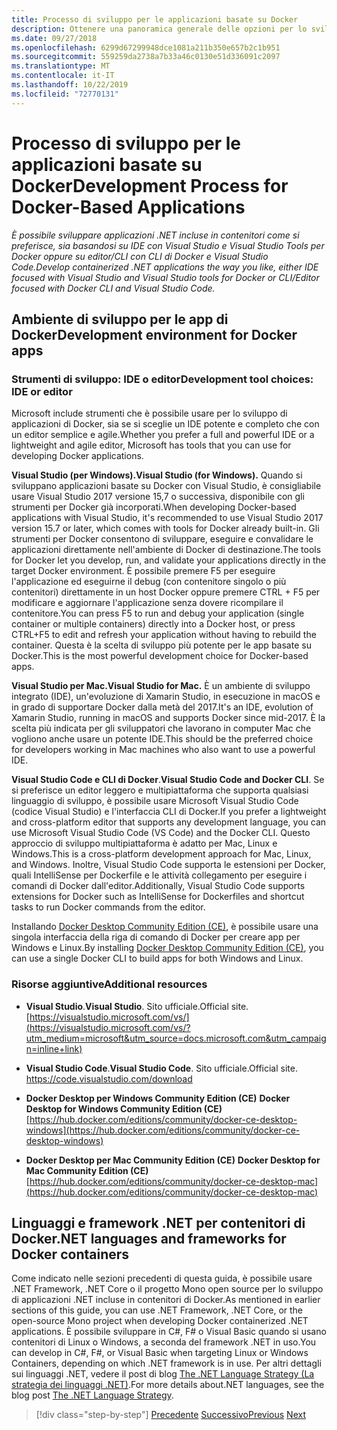 ```yaml
---
title: Processo di sviluppo per le applicazioni basate su Docker
description: Ottenere una panoramica generale delle opzioni per lo sviluppo di applicazioni basate su Docker. Uso a scelta di Visual Studio per Windows, Visual Studio per Mac o Visual Studio Code per il supporto multipiattaforma (Windows, Mac e Linux).
ms.date: 09/27/2018
ms.openlocfilehash: 6299d67299948dce1081a211b350e657b2c1b951
ms.sourcegitcommit: 559259da2738a7b33a46c0130e51d336091c2097
ms.translationtype: MT
ms.contentlocale: it-IT
ms.lasthandoff: 10/22/2019
ms.locfileid: "72770131"
---
```

# <a name="development-process-for-docker-based-applications"></a><span data-ttu-id="a1f41-104">Processo di sviluppo per le applicazioni basate su Docker</span><span class="sxs-lookup"><span data-stu-id="a1f41-104">Development Process for Docker-Based Applications</span></span>

<span data-ttu-id="a1f41-105">*È possibile sviluppare applicazioni .NET incluse in contenitori come si preferisce, sia basandosi su IDE con Visual Studio e Visual Studio Tools per Docker oppure su editor/CLI con CLI di Docker e Visual Studio Code.*</span><span class="sxs-lookup"><span data-stu-id="a1f41-105">*Develop containerized .NET applications the way you like, either IDE focused with Visual Studio and Visual Studio tools for Docker or CLI/Editor focused with Docker CLI and Visual Studio Code.*</span></span>

## <a name="development-environment-for-docker-apps"></a><span data-ttu-id="a1f41-106">Ambiente di sviluppo per le app di Docker</span><span class="sxs-lookup"><span data-stu-id="a1f41-106">Development environment for Docker apps</span></span>

### <a name="development-tool-choices-ide-or-editor"></a><span data-ttu-id="a1f41-107">Strumenti di sviluppo: IDE o editor</span><span class="sxs-lookup"><span data-stu-id="a1f41-107">Development tool choices: IDE or editor</span></span>

<span data-ttu-id="a1f41-108">Microsoft include strumenti che è possibile usare per lo sviluppo di applicazioni di Docker, sia se si sceglie un IDE potente e completo che con un editor semplice e agile.</span><span class="sxs-lookup"><span data-stu-id="a1f41-108">Whether you prefer a full and powerful IDE or a lightweight and agile editor, Microsoft has tools that you can use for developing Docker applications.</span></span>

<span data-ttu-id="a1f41-109">**Visual Studio (per Windows).**</span><span class="sxs-lookup"><span data-stu-id="a1f41-109">**Visual Studio (for Windows).**</span></span> <span data-ttu-id="a1f41-110">Quando si sviluppano applicazioni basate su Docker con Visual Studio, è consigliabile usare Visual Studio 2017 versione 15,7 o successiva, disponibile con gli strumenti per Docker già incorporati.</span><span class="sxs-lookup"><span data-stu-id="a1f41-110">When developing Docker-based applications with Visual Studio, it's recommended to use Visual Studio 2017 version 15.7 or later, which comes with tools for Docker already built-in.</span></span> <span data-ttu-id="a1f41-111">Gli strumenti per Docker consentono di sviluppare, eseguire e convalidare le applicazioni direttamente nell'ambiente di Docker di destinazione.</span><span class="sxs-lookup"><span data-stu-id="a1f41-111">The tools for Docker let you develop, run, and validate your applications directly in the target Docker environment.</span></span> <span data-ttu-id="a1f41-112">È possibile premere F5 per eseguire l'applicazione ed eseguirne il debug (con contenitore singolo o più contenitori) direttamente in un host Docker oppure premere CTRL + F5 per modificare e aggiornare l'applicazione senza dovere ricompilare il contenitore.</span><span class="sxs-lookup"><span data-stu-id="a1f41-112">You can press F5 to run and debug your application (single container or multiple containers) directly into a Docker host, or press CTRL+F5 to edit and refresh your application without having to rebuild the container.</span></span> <span data-ttu-id="a1f41-113">Questa è la scelta di sviluppo più potente per le app basate su Docker.</span><span class="sxs-lookup"><span data-stu-id="a1f41-113">This is the most powerful development choice for Docker-based apps.</span></span>

<span data-ttu-id="a1f41-114">**Visual Studio per Mac.**</span><span class="sxs-lookup"><span data-stu-id="a1f41-114">**Visual Studio for Mac.**</span></span> <span data-ttu-id="a1f41-115">È un ambiente di sviluppo integrato (IDE), un'evoluzione di Xamarin Studio, in esecuzione in macOS e in grado di supportare Docker dalla metà del 2017.</span><span class="sxs-lookup"><span data-stu-id="a1f41-115">It's an IDE, evolution of Xamarin Studio, running in macOS and supports Docker since mid-2017.</span></span> <span data-ttu-id="a1f41-116">È la scelta più indicata per gli sviluppatori che lavorano in computer Mac che vogliono anche usare un potente IDE.</span><span class="sxs-lookup"><span data-stu-id="a1f41-116">This should be the preferred choice for developers working in Mac machines who also want to use a powerful IDE.</span></span>

<span data-ttu-id="a1f41-117">**Visual Studio Code e CLI di Docker**.</span><span class="sxs-lookup"><span data-stu-id="a1f41-117">**Visual Studio Code and Docker CLI**.</span></span> <span data-ttu-id="a1f41-118">Se si preferisce un editor leggero e multipiattaforma che supporta qualsiasi linguaggio di sviluppo, è possibile usare Microsoft Visual Studio Code (codice Visual Studio) e l'interfaccia CLI di Docker.</span><span class="sxs-lookup"><span data-stu-id="a1f41-118">If you prefer a lightweight and cross-platform editor that supports any development language, you can use Microsoft Visual Studio Code (VS Code) and the Docker CLI.</span></span> <span data-ttu-id="a1f41-119">Questo approccio di sviluppo multipiattaforma è adatto per Mac, Linux e Windows.</span><span class="sxs-lookup"><span data-stu-id="a1f41-119">This is a cross-platform development approach for Mac, Linux, and Windows.</span></span> <span data-ttu-id="a1f41-120">Inoltre, Visual Studio Code supporta le estensioni per Docker, quali IntelliSense per Dockerfile e le attività collegamento per eseguire i comandi di Docker dall'editor.</span><span class="sxs-lookup"><span data-stu-id="a1f41-120">Additionally, Visual Studio Code supports extensions for Docker such as IntelliSense for Dockerfiles and shortcut tasks to run Docker commands from the editor.</span></span>

<span data-ttu-id="a1f41-121">Installando [Docker Desktop Community Edition (CE)](https://hub.docker.com/search/?type=edition&offering=community), è possibile usare una singola interfaccia della riga di comando di Docker per creare app per Windows e Linux.</span><span class="sxs-lookup"><span data-stu-id="a1f41-121">By installing [Docker Desktop Community Edition (CE)](https://hub.docker.com/search/?type=edition&offering=community), you can use a single Docker CLI to build apps for both Windows and Linux.</span></span>

### <a name="additional-resources"></a><span data-ttu-id="a1f41-122">Risorse aggiuntive</span><span class="sxs-lookup"><span data-stu-id="a1f41-122">Additional resources</span></span>

- <span data-ttu-id="a1f41-123">**Visual Studio**.</span><span class="sxs-lookup"><span data-stu-id="a1f41-123">**Visual Studio**.</span></span> <span data-ttu-id="a1f41-124">Sito ufficiale.</span><span class="sxs-lookup"><span data-stu-id="a1f41-124">Official site.</span></span> \
  [https://visualstudio.microsoft.com/vs/](https://visualstudio.microsoft.com/vs/?utm_medium=microsoft&utm_source=docs.microsoft.com&utm_campaign=inline+link)

- <span data-ttu-id="a1f41-125">**Visual Studio Code**.</span><span class="sxs-lookup"><span data-stu-id="a1f41-125">**Visual Studio Code**.</span></span> <span data-ttu-id="a1f41-126">Sito ufficiale.</span><span class="sxs-lookup"><span data-stu-id="a1f41-126">Official site.</span></span> \
  <https://code.visualstudio.com/download>

- <span data-ttu-id="a1f41-127">**Docker Desktop per Windows Community Edition (CE)**  </span><span class="sxs-lookup"><span data-stu-id="a1f41-127">**Docker Desktop for Windows Community Edition (CE)** </span></span>\
  [https://hub.docker.com/editions/community/docker-ce-desktop-windows](https://hub.docker.com/editions/community/docker-ce-desktop-windows)

- <span data-ttu-id="a1f41-128">**Docker Desktop per Mac Community Edition (CE)**  </span><span class="sxs-lookup"><span data-stu-id="a1f41-128">**Docker Desktop for Mac Community Edition (CE)** </span></span>\
  [https://hub.docker.com/editions/community/docker-ce-desktop-mac](https://hub.docker.com/editions/community/docker-ce-desktop-mac)

## <a name="net-languages-and-frameworks-for-docker-containers"></a><span data-ttu-id="a1f41-129">Linguaggi e framework .NET per contenitori di Docker</span><span class="sxs-lookup"><span data-stu-id="a1f41-129">.NET languages and frameworks for Docker containers</span></span>

<span data-ttu-id="a1f41-130">Come indicato nelle sezioni precedenti di questa guida, è possibile usare .NET Framework, .NET Core o il progetto Mono open source per lo sviluppo di applicazioni .NET incluse in contenitori di Docker.</span><span class="sxs-lookup"><span data-stu-id="a1f41-130">As mentioned in earlier sections of this guide, you can use .NET Framework, .NET Core, or the open-source Mono project when developing Docker containerized .NET applications.</span></span> <span data-ttu-id="a1f41-131">È possibile sviluppare in C\#, F\# o Visual Basic quando si usano contenitori di Linux o Windows, a seconda del framework .NET in uso.</span><span class="sxs-lookup"><span data-stu-id="a1f41-131">You can develop in C\#, F\#, or Visual Basic when targeting Linux or Windows Containers, depending on which .NET framework is in use.</span></span> <span data-ttu-id="a1f41-132">Per altri dettagli sui linguaggi .NET, vedere il post di blog [The .NET Language Strategy (La strategia dei linguaggi .NET)](https://devblogs.microsoft.com/dotnet/the-net-language-strategy/).</span><span class="sxs-lookup"><span data-stu-id="a1f41-132">For more details about.NET languages, see the blog post [The .NET Language Strategy](https://devblogs.microsoft.com/dotnet/the-net-language-strategy/).</span></span>

>[!div class="step-by-step"]
><span data-ttu-id="a1f41-133">[Precedente](../architect-microservice-container-applications/scalable-available-multi-container-microservice-applications.md)
>[Successivo](docker-app-development-workflow.md)</span><span class="sxs-lookup"><span data-stu-id="a1f41-133">[Previous](../architect-microservice-container-applications/scalable-available-multi-container-microservice-applications.md)
[Next](docker-app-development-workflow.md)</span></span>
